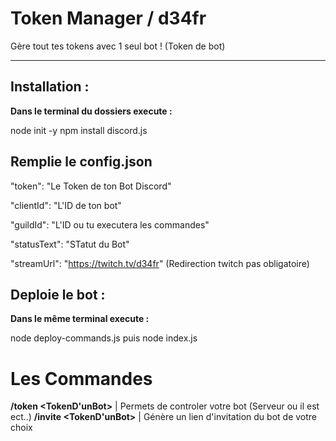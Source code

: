 # Token Manager / d34fr
Gère tout tes tokens avec 1 seul bot ! (Token de bot)

-------

## Installation :
**Dans le terminal du dossiers execute :**

node init -y
npm install discord.js

## Remplie le config.json

  "token": "Le Token de ton Bot Discord"

  "clientId": "L'ID de ton bot"

  "guildId": "L'ID ou tu executera les commandes"

  "statusText": "STatut du Bot"

  "streamUrl": "https://twitch.tv/d34fr" (Redirection twitch pas obligatoire)



## Deploie le bot : 
**Dans le même terminal execute :**

node deploy-commands.js
puis
node index.js

# Les Commandes 

**/token <TokenD'unBot>** | Permets de controler votre bot (Serveur ou il est ect..)
**/invite <TokenD'unBot>** | Génère un lien d'invitation du bot de votre choix
